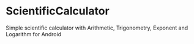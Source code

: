 # ScientificCalculator
Simple scientific calculator with Arithmetic, Trigonometry, Exponent and Logarithm for Android
